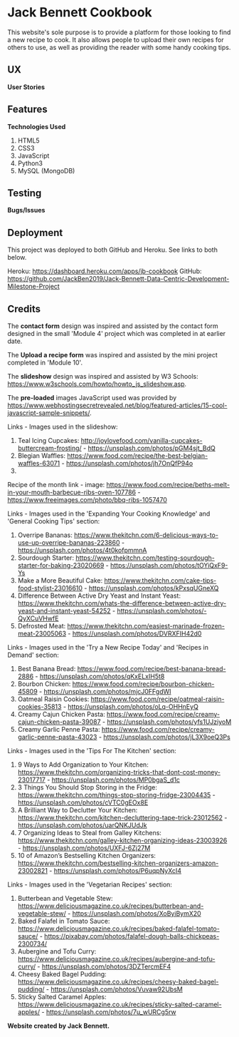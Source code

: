 # Jack Bennett Cookbook

This website's sole purpose is to provide a platform for those looking to find a new recipe to cook. It also allows people to upload their own recipes for others to use, as well as providing the reader with some handy cooking tips.

## UX



**User Stories**



## Features



**Technologies Used**

1. HTML5
2. CSS3
3. JavaScript
4. Python3
5. MySQL (MongoDB)

## Testing



**Bugs/Issues**



## Deployment

This project was deployed to both GitHub and Heroku. See links to both below.

Heroku: https://dashboard.heroku.com/apps/jb-cookbook
GitHub: https://github.com/JackBen2019/Jack-Bennett-Data-Centric-Development-Milestone-Project

## Credits

The **contact form** design was inspired and assisted by the contact form designed in the small 'Module 4' project which was completed in at earlier date.

The **Upload a recipe form** was inspired and assisted by the mini project completed in 'Module 10'.

The **slideshow** design was inspired and assisted by W3 Schools: https://www.w3schools.com/howto/howto_js_slideshow.asp.

The **pre-loaded** images JavaScript used was provided by https://www.webhostingsecretrevealed.net/blog/featured-articles/15-cool-javascript-sample-snippets/.

Links - Images used in the slideshow:

1. Teal Icing Cupcakes: http://joylovefood.com/vanilla-cupcakes-buttercream-frosting/ - https://unsplash.com/photos/pGM4sjt_BdQ
2. Blegian Waffles: https://www.food.com/recipe/the-best-belgian-waffles-63071 - https://unsplash.com/photos/jh7OnQfP94o
3. 

Recipe of the month link - image: https://www.food.com/recipe/beths-melt-in-your-mouth-barbecue-ribs-oven-107786 - https://www.freeimages.com/photo/bbq-ribs-1057470

Links - Images used in the 'Expanding Your Cooking Knowledge' and 'General Cooking Tips' section:

1. Overripe Bananas: https://www.thekitchn.com/6-delicious-ways-to-use-up-overripe-bananas-223860 - https://unsplash.com/photos/4t0kofpmmnA
2. Sourdough Starter: https://www.thekitchn.com/testing-sourdough-starter-for-baking-23020669 - https://unsplash.com/photos/tOYiQxF9-Ys
3. Make a More Beautiful Cake: https://www.thekitchn.com/cake-tips-food-stylist-23016610 - https://unsplash.com/photos/kPxsqUGneXQ
4. Difference Between Active Dry Yeast and Instant Yeast: https://www.thekitchn.com/whats-the-difference-between-active-dry-yeast-and-instant-yeast-54252 - https://unsplash.com/photos/-QyXCuVHwfE
5. Defrosted Meat: https://www.thekitchn.com/easiest-marinade-frozen-meat-23005063 - https://unsplash.com/photos/DVRXFIH42d0

Links - Images used in the 'Try a New Recipe Today' and 'Recipes in Demand' section:

1. Best Banana Bread: https://www.food.com/recipe/best-banana-bread-2886 - https://unsplash.com/photos/qKxELxIH5t8
2. Bourbon Chicken: https://www.food.com/recipe/bourbon-chicken-45809 - https://unsplash.com/photos/mjcJ0FFgdWI
3. Oatmeal Raisin Cookies: https://www.food.com/recipe/oatmeal-raisin-cookies-35813 - https://unsplash.com/photos/oLq-OHHnEyQ
4. Creamy Cajun Chicken Pasta: https://www.food.com/recipe/creamy-cajun-chicken-pasta-39087 - https://unsplash.com/photos/yfs1UJziyoM
5. Creamy Garlic Penne Pasta: https://www.food.com/recipe/creamy-garlic-penne-pasta-43023 - https://unsplash.com/photos/jL3X9oeQ3Ps

Links - Images used in the 'Tips For The Kitchen' section:

1. 9 Ways to Add Organization to Your Kitchen: https://www.thekitchn.com/organizing-tricks-that-dont-cost-money-23017717 - https://unsplash.com/photos/MP0bgaS_d1c
2. 3 Things You Should Stop Storing in the Fridge: https://www.thekitchn.com/things-stop-storing-fridge-23004435 - https://unsplash.com/photos/cVTC0gEOx8E
3. A Brilliant Way to Declutter Your Kitchen: https://www.thekitchn.com/kitchen-decluttering-tape-trick-23012562 - https://unsplash.com/photos/uarQNKJUdJk
4. 7 Organizing Ideas to Steal from Galley Kitchens: https://www.thekitchn.com/galley-kitchen-organizing-ideas-23003926 - https://unsplash.com/photos/UXFJ-6Zj27M
5. 10 of Amazon’s Bestselling Kitchen Organizers: https://www.thekitchn.com/bestselling-kitchen-organizers-amazon-23002821 - https://unsplash.com/photos/P6uqpNyXcI4

Links - Images used in the 'Vegetarian Recipes' section:

1. Butterbean and Vegetable Stew: https://www.deliciousmagazine.co.uk/recipes/butterbean-and-vegetable-stew/ - https://unsplash.com/photos/XoByiBymX20
2. Baked Falafel in Tomato Sauce: https://www.deliciousmagazine.co.uk/recipes/baked-falafel-tomato-sauce/ - https://pixabay.com/photos/falafel-dough-balls-chickpeas-2300734/
3. Aubergine and Tofu Curry: https://www.deliciousmagazine.co.uk/recipes/aubergine-and-tofu-curry/ - https://unsplash.com/photos/3DZTercmEF4
4. Cheesy Baked Bagel Pudding: https://www.deliciousmagazine.co.uk/recipes/cheesy-baked-bagel-pudding/ - https://unsplash.com/photos/Vuvaw92UbsM
5. Sticky Salted Caramel Apples: https://www.deliciousmagazine.co.uk/recipes/sticky-salted-caramel-apples/ - https://unsplash.com/photos/7u_wURCg5rw


**Website created by Jack Bennett.**